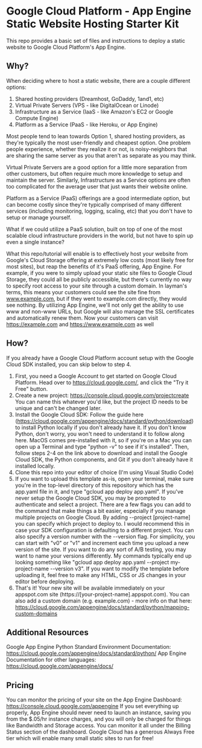 # Google Cloud Platform - App Engine Static Website Hosting Starter Kit
This repo provides a basic set of files and instructions to deploy a static website to Google Cloud Platform's App Engine. 

## Why?
When deciding where to host a static website, there are a couple different options:
1. Shared hosting providers (Dreamhost, GoDaddy, 1and1, etc)
2. Virtual Private Servers (VPS - like DigitalOcean or Linode)
3. Infrastructure as a Service (IaaS - like Amazon's EC2 or Google Compute Engine)
4. Platform as a Service (PaaS - like Heroku, or App Engine)

Most people tend to lean towards Option 1, shared hosting providers, as they're typically the most user-friendly and cheapest option. One problem people experience, whether they realize it or not, is noisy-neighbors that are sharing the same server as you that aren't as separate as you may think. 

Virtual Private Servers are a good option for a little more separation from other customers, but often require much more knowledge to setup and maintain the server. Similarly, Infrastructure as a Service options are often too complicated for the average user that just wants their website online.

Platform as a Service (PaaS) offerings are a good intermediate option, but can become costly since they're typically comprised of many different services (including monitoring, logging, scaling, etc) that you don't have to setup or manage yourself.

What if we could utilize a PaaS solution, built on top of one of the most scalable cloud infrastructure providers in the world, but not have to spin up even a single instance? 

What this repo/tutorial will enable is to effectively host your website from Google's Cloud Storage offering at extremely low costs (most likely free for most sites), but reap the benefits of it's PaaS offering, App Engine. For example, if you were to simply upload your static site files to Google Cloud Storage, they could all be publicly accessible, but there's currently no way to specify root access to your site through a custom domain. In layman's terms, this means your customers could see the site fine from www.example.com, but if they went to example.com directly, they would see nothing. By utilizing App Engine, we'll not only get the ability to use www and non-www URLs, but Google will also manage the SSL certificates and automatically renew them. Now your customers can visit https://example.com and https://www.example.com as well 

## How?
If you already have a Google Cloud Platform account setup with the Google Cloud SDK installed, you can skip below to step 4.
1. First, you need a Google Account to get started on Google Cloud Platform. Head over to https://cloud.google.com/, and click the "Try it Free" button.
2. Create a new project: https://console.cloud.google.com/projectcreate
You can name this whatever you'd like, but the project ID needs to be unique and can't be changed later.
3. Install the Google Cloud SDK: Follow the guide here (https://cloud.google.com/appengine/docs/standard/python/download) to install Python locally if you don't already have it. If you don't know Python, don't worry, you won't need to understand it to follow along here. MacOS comes pre-installed with it, so if you're on a Mac you can open up a Terminal and type "python -v" to see if it's installed". Then, follow steps 2-4 on the link above to download and install the Google Cloud SDK, the Python components, and Git if you don't already have it installed locally. 
4. Clone this repo into your editor of choice (I'm using Visual Studio Code) 
5. If you want to upload this template as-is, open your terminal, make sure you're in the top-level directory of this repository which has the app.yaml file in it, and type "gcloud app deploy app.yaml". If you've never setup the Google Cloud SDK, you may be prompted to authenticate and select a project. There are a few flags you can add to the command that make things a bit easier, especially if you manage multiple projects on Google Cloud. By adding --project [project-name] you can specify which project to deploy to. I would recommend this in case your SDK configuration is defaulting to a different project. You can also specify a version number with the --version flag. For simplicity, you can start with "v0" or "v1" and increment each time you upload a new version of the site. If you want to do any sort of A/B testing, you may want to name your versions differently. My commands typically end up looking something like "gcloud app deploy app.yaml --project my-project-name --version v3". 
If you want to modify the template before uploading it, feel free to make any HTML, CSS or JS changes in your editor before deploying. 
6. That's it! Your new site will be available immediately on your appspot.com site (https://[your-project-name].appspot.com). You can also add a custom domain (e.g. example.com) - more info on that here: https://cloud.google.com/appengine/docs/standard/python/mapping-custom-domains

## Additional Resources 
Google App Engine Python Standard Environment Documentation: https://cloud.google.com/appengine/docs/standard/python/ 
App Engine Documentation for other languages: https://cloud.google.com/appengine/docs/ 

## Pricing
You can monitor the pricing of your site on the App Engine Dashboard: https://console.cloud.google.com/appengine
If you set everything up properly, App Engine should never need to launch an instance, saving you from the $.05/hr instance charges, and you will only be charged for things like Bandwidth and Storage access. You can monitor it all under the Billing Status section of the dashboard. Google Cloud has a generous Always Free tier which will enable many small static sites to run for free!
